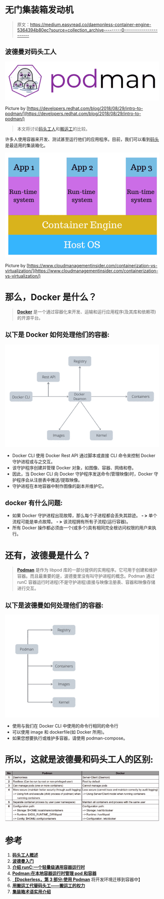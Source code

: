 # 无门集装箱发动机

> 原文：<https://medium.easyread.co/daemonless-container-engine-5364394b80ec?source=collection_archive---------0----------------------->

## 波德曼对码头工人

![](img/e2738f7e6a549de952b5dde6611ceb32.png)

Picture by [https://developers.redhat.com/blog/2018/08/29/intro-to-podman/](https://developers.redhat.com/blog/2018/08/29/intro-to-podman/)

> 本文将讨论[码头工人](https://www.docker.com/get-started)和[搬运工](https://podman.io/getting-started/)的比较。

许多人使用容器来开发、测试甚至运行他们的应用程序。目前，我们可以看到[码头](https://www.docker.com/get-started)是最适用的集装箱化。

![](img/b07ca8d4904524217fbe13e15eb96ec8.png)

Picture by [https://www.cloudmanagementinsider.com/containerization-vs-virtualization/](https://www.cloudmanagementinsider.com/containerization-vs-virtualization/)

# 那么，Docker 是什么？

> [**Docker**](https://www.docker.com/get-started) 是一个通过容器化来开发、运输和运行应用程序(及其库和依赖项)的开源平台。

## **以下是 Docker 如何处理他们的容器:**

![](img/b116c681d49431d9cb0f04f29c46e3d9.png)

*   Docker CLI 使用 Docker Rest API 通过脚本或直接 CLI 命令来控制 Docker 守护进程或与之交互。
*   该守护程序创建并管理 Docker 对象，如图像、容器、网络和卷。
*   因此，当 Docker CLI 向 Docker 守护程序发送命令(管理映像)时，Docker 守护程序会从注册表中推送/提取映像。
*   守护进程在本地容器中制作图像的副本并维护它。

## **docker 有什么问题:**

*   如果 Docker 守护进程出现故障，那么每个子进程都会丢失其踪迹。
    **- >** 单个流程可能是单点故障。
    **- >** 该流程拥有所有子流程(运行容器)。
*   所有 Docker 操作都必须由一个(或多个)具有相同完全根访问权限的用户来执行。

# 还有，波德曼是什么？

> [**Podman**](https://podman.io/getting-started/) 是作为 libpod 库的一部分提供的实用程序。它可用于创建和维护容器。而且最重要的是，波德曼里没有叫守护进程的概念。Podman 通过 runC 容器运行时进程(不是守护进程)直接与映像注册表、容器和映像存储进行交互。

## 以下是波德曼如何处理他们的容器:

![](img/8bf596831d14788d7a3cdb627add3055.png)

*   使用与我们在 Docker CLI 中使用的命令行相同的命令行
*   可以使用 image 和 dockerfile(如 Docker 所用)。
*   如果您想要执行或维护多容器，请使用 podman-compose。

# 所以，这就是波德曼和码头工人的区别:

![](img/93cc1caeb195c091ead3129a06ec8794.png)

# 参考

1.  [**码头工人概述**](https://docs.docker.com/get-started/overview/)
2.  [**波德曼入门**](https://podman.io/getting-started/)
3.  [**介绍 runC:一个轻量级通用容器运行时**](https://www.docker.com/blog/runc/)
4.  [**Podman:在本地容器运行时管理 pod 和容器**](https://developers.redhat.com/blog/2019/01/15/podman-managing-containers-pods/)
5.  [**【Dockerless，第 3 部分:使用 Podman**](https://mkdev.me/en/posts/dockerless-part-3-moving-development-environment-to-containers-with-podman) 将开发环境迁移到容器中】
6.  [**用搬运工代替码头工——搬运工的权力**](https://cloudnweb.dev/2019/06/replacing-docker-with-podman-power-of-podman/)
7.  [**集装箱术语实用介绍**](https://developers.redhat.com/blog/2018/02/22/container-terminology-practical-introduction/)
